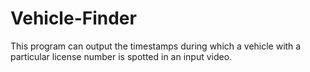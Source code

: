 # Vehicle-Finder
This program can output the timestamps during which a vehicle with a particular license number is spotted in an input video.
